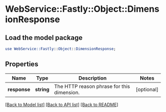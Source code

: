 # WebService::Fastly::Object::DimensionResponse

## Load the model package
```perl
use WebService::Fastly::Object::DimensionResponse;
```

## Properties
Name | Type | Description | Notes
------------ | ------------- | ------------- | -------------
**response** | **string** | The HTTP reason phrase for this dimension. | [optional] 

[[Back to Model list]](../README.md#documentation-for-models) [[Back to API list]](../README.md#documentation-for-api-endpoints) [[Back to README]](../README.md)


